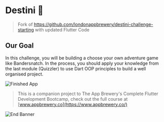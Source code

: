 # Destini 🤔
>Fork of https://github.com/londonappbrewery/destini-challenge-starting with updated Flutter Code

## Our Goal

In this challenge, you will be building a choose your own adventure game like Bandersnatch. In the process, you should apply your knowledge from the last module (Quizzler) to use Dart OOP principles to build a well organised project.

![Finished App](https://user-images.githubusercontent.com/5167015/140875427-00a158e8-1a4f-4a9b-8e05-021621ed10a6.gif)


>This is a companion project to The App Brewery's Complete Flutter Development Bootcamp, check out the full course at [www.appbrewery.co](https://www.appbrewery.co/)

![End Banner](https://github.com/londonappbrewery/Images/blob/master/readme-end-banner.png)
